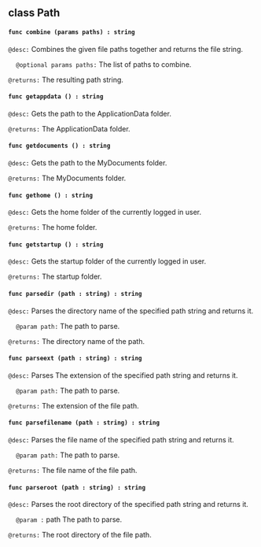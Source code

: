 ## class Path

#### ```func combine (params paths) : string```


```@desc:``` Combines the given file paths together and returns the file string.

&nbsp;&nbsp;&nbsp;&nbsp;```@optional params paths:``` The list of paths to combine.

```@returns:``` The resulting path string.

#### ```func getappdata () : string```


```@desc:``` Gets the path to the ApplicationData folder.

```@returns:``` The ApplicationData folder.

#### ```func getdocuments () : string```


```@desc:``` Gets the path to the MyDocuments folder.

```@returns:``` The MyDocuments folder.

#### ```func gethome () : string```


```@desc:``` Gets the home folder of the currently logged in user.

```@returns:``` The home folder.

#### ```func getstartup () : string```


```@desc:``` Gets the startup folder of the currently logged in user.

```@returns:``` The startup folder.

#### ```func parsedir (path : string) : string```


```@desc:``` Parses the directory name of the specified path string and returns it.

&nbsp;&nbsp;&nbsp;&nbsp;```@param path:``` The path to parse.

```@returns:``` The directory name of the path.

#### ```func parseext (path : string) : string```


```@desc:``` Parses The extension of the specified path string and returns it.

&nbsp;&nbsp;&nbsp;&nbsp;```@param path:``` The path to parse.

```@returns:``` The extension of the file path.

#### ```func parsefilename (path : string) : string```


```@desc:``` Parses the file name of the specified path string and returns it.

&nbsp;&nbsp;&nbsp;&nbsp;```@param path:``` The path to parse.

```@returns:``` The file name of the file path.

#### ```func parseroot (path : string) : string```


```@desc:``` Parses the root directory of the specified path string and returns it.

&nbsp;&nbsp;&nbsp;&nbsp;```@param :``` path The path to parse.

```@returns:``` The root directory of the file path.

